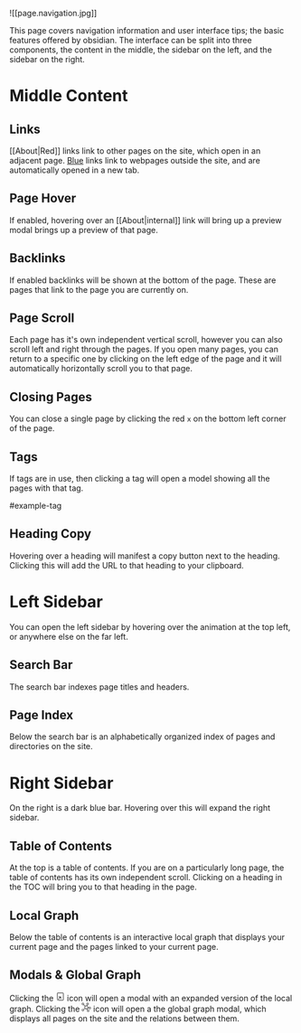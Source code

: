![[page.navigation.jpg]]

This page covers navigation information and user interface tips; the basic features offered by obsidian. The interface can be split into three components, the content in the middle, the sidebar on the left, and the sidebar on the right.

# Middle Content

## Links

[[About|Red]] links link to other pages on the site, which open in an adjacent page. [Blue](https://www.youtube.com/watch?v=xvFZjo5PgG0) links link to webpages outside the site, and are automatically opened in a new tab.

## Page Hover

If enabled, hovering over an [[About|internal]] link will bring up a preview modal brings up a preview of that page.

## Backlinks

If enabled backlinks will be shown at the bottom of the page. These are pages that link to the page you are currently on.

## Page Scroll

Each page has it's own independent vertical scroll, however you can also scroll left and right through the pages. If you open many pages, you can return to a specific one by clicking on the left edge of the page and it will automatically horizontally scroll you to that page.

## Closing Pages

You can close a single page by clicking the red `x` on the bottom left corner of the page.

## Tags

If tags are in use, then clicking a tag will open a model showing all the pages with that tag.

#example-tag

## Heading Copy

Hovering over a heading will manifest a copy button next to the heading. Clicking this will add the URL to that heading to your clipboard.

# Left Sidebar

You can open the left sidebar by hovering over the animation at the top left, or anywhere else on the far left.

## Search Bar

The search bar indexes page titles and headers.

## Page Index

Below the search bar is an alphabetically organized index of pages and directories on the site.

# Right Sidebar

On the right is a dark blue bar. Hovering over this will expand the right sidebar.

## Table of Contents

At the top is a table of contents. If you are on a particularly long page, the table of contents has its own independent scroll. Clicking on a heading in the TOC will bring you to that heading in the page.

## Local Graph

Below the table of contents is an interactive local graph that displays your current page and the pages linked to your current page.

## Modals & Global Graph

Clicking the <svg viewBox="0 0 100 100" class="popup-open" width="16" height="16"><path fill="currentColor" stroke="currentColor" d="M21.5,8.3c-3.7,0-6.6,2.9-6.6,6.6v65.8l4.4-4.4V14.9c0-1.3,0.9-2.2,2.2-2.2h57c1.3,0,2.2,0.9,2.2,2.2v70.2 c0,1.3-0.9,2.2-2.2,2.2H30.3l-4.4,4.4h52.6c3.7,0,6.6-2.9,6.6-6.6V14.9c0-3.7-2.9-6.6-6.6-6.6H21.5z M30.3,50v4.4h18.9l-34,34 l3.1,3.1l34-34v18.9h4.4V50H30.3z"></path></svg> icon will open a modal with an expanded version of the local graph. Clicking the <svg viewBox="0 0 100 100" class="dot-network" width="16" height="16"><path fill="currentColor" stroke="currentColor" d="M12,0C5.4,0,0,5.4,0,12s5.4,12,12,12c2.6,0,5-0.8,6.9-2.2l15.6,15.6C31.7,40.8,30,45.2,30,50c0,4,1.2,7.6,3.2,10.7 L20.1,71.1c-2.1-1.9-5-3.1-8.1-3.1C5.4,68,0,73.4,0,80s5.4,12,12,12s12-5.4,12-12c0-2.1-0.5-4-1.5-5.8l13.2-10.4 C39.3,67.6,44.4,70,50,70c2.7,0,5.2-0.5,7.5-1.4l5.3,9.9C59.9,80.7,58,84.1,58,88c0,6.6,5.4,12,12,12s12-5.4,12-12s-5.4-12-12-12 c-1.3,0-2.6,0.2-3.8,0.6L61,66.7c3.8-2.5,6.7-6.2,8.1-10.6l6.9,1.4c0,0.2,0,0.3,0,0.5c0,6.6,5.4,12,12,12s12-5.4,12-12 c0-6.6-5.4-12-12-12c-5.1,0-9.4,3.2-11.2,7.6l-6.9-1.5c0.1-0.7,0.1-1.4,0.1-2.1c0-7.9-4.6-14.7-11.3-17.9l3.1-8.2 c0.7,0.1,1.5,0.2,2.2,0.2c6.6,0,12-5.4,12-12S70.6,0,64,0S52,5.4,52,12c0,4.4,2.5,8.3,6.1,10.4L55,30.7c-1.6-0.4-3.3-0.7-5-0.7 c-4.8,0-9.2,1.7-12.6,4.5L21.8,18.9c1.4-2,2.2-4.4,2.2-6.9C24,5.4,18.6,0,12,0L12,0z M12,4c4.4,0,8,3.6,8,8s-3.6,8-8,8s-8-3.6-8-8 S7.6,4,12,4z M64,4c4.4,0,8,3.6,8,8s-3.6,8-8,8s-8-3.6-8-8S59.6,4,64,4z M50,34c8.9,0,16,7.1,16,16c0,8.9-7.1,16-16,16 c-8.9,0-16-7.1-16-16c0-4.3,1.7-8.2,4.4-11.1c0.2-0.1,0.3-0.3,0.4-0.4C41.8,35.7,45.7,34,50,34z M88,50c4.4,0,8,3.6,8,8 s-3.6,8-8,8s-8-3.6-8-8S83.6,50,88,50z M12,72c4.4,0,8,3.6,8,8s-3.6,8-8,8s-8-3.6-8-8S7.6,72,12,72z M70,80c4.4,0,8,3.6,8,8 s-3.6,8-8,8c-4.4,0-8-3.6-8-8c0-3,1.7-5.6,4.1-7c0.1,0,0.1,0,0.2-0.1c0,0,0,0,0.1-0.1c0,0,0.1,0,0.1-0.1C67.6,80.3,68.7,80,70,80z "></path></svg> icon will open a the global graph modal, which displays all pages on the site and the relations between them.